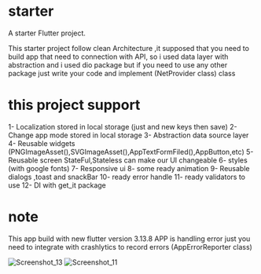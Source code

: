 # starter

A starter Flutter project.

This starter project follow clean Architecture ,it supposed that you need to build app that need to
connection with API,
so i used data layer with abstraction and i used dio package
but if you need to use any other package just write your code and implement (NetProvider class) class

# this project support

1- Localization stored in local storage (just and new keys then save)
2- Change app mode stored in local storage
3- Abstraction data source layer
4- Reusable widgets (PNGImageAsset(),SVGImageAsset(),AppTextFormFiled(),AppButton,etc)
5- Reusable screen StateFul,Stateless can make our UI changeable
6- styles (with google fonts)
7- Responsive ui
8- some ready animation
9- Reusable dialogs ,toast and snackBar
10- ready error handle
11- ready validators to use
12- DI with get_it package

# note

This app build with new flutter version 3.13.8
APP is handling error just you need to integrate with crashlytics to record errors (AppErrorReporter class)






![Screenshot_13](https://github.com/Mohamed1226/flutter_starter/assets/65566252/de523905-427c-414e-ba80-4c3e2b389417)
![Screenshot_11](https://github.com/Mohamed1226/flutter_starter/assets/65566252/0d318c92-fb5a-4ee6-a3e4-53b1d5e3290a)


